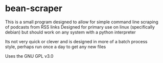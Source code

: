 # bean-scraper
This is a small program designed to allow for simple command line scraping of podcasts from RSS links
Designed for primary use on linux (specifically debian) but should work on any system with a python interpreter

Its not very quick or clever and is designed in more of a batch process style, perhaps run once a day to get any new files

Uses the GNU GPL v3.0